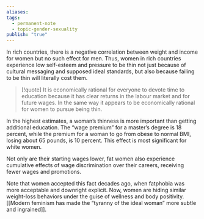 ```yaml
---
aliases: 
tags:
  - permanent-note
  - topic-gender-sexuality
publish: "true"
---
```

In rich countries, there is a negative correlation between weight and income for women but no such effect for men. Thus, women in rich countries experience low self-esteem and pressure to be thin not just because of cultural messaging and supposed ideal standards, but also because failing to be thin will literally cost them.

>[!quote]
>It is economically rational for everyone to devote time to education because it has clear returns in the labour market and for future wages. In the same way it appears to be economically rational for women to pursue being thin. 

In the highest estimates, a woman’s thinness is more important than getting additional education. The “wage premium” for a master’s degree is 18 percent, while the premium for a woman to go from obese to normal BMI, losing about 65 pounds, is 10 percent. This effect is most significant for white women.

Not only are their starting wages lower, fat women also experience cumulative effects of wage discrimination over their careers, receiving fewer wages and promotions.

Note that women accepted this fact decades ago, when fatphobia was more acceptable and downright explicit. Now, women are hiding similar weight-loss behaviors under the guise of wellness and body positivity. [[Modern feminism has made the “tyranny of the ideal woman” more subtle and ingrained]].